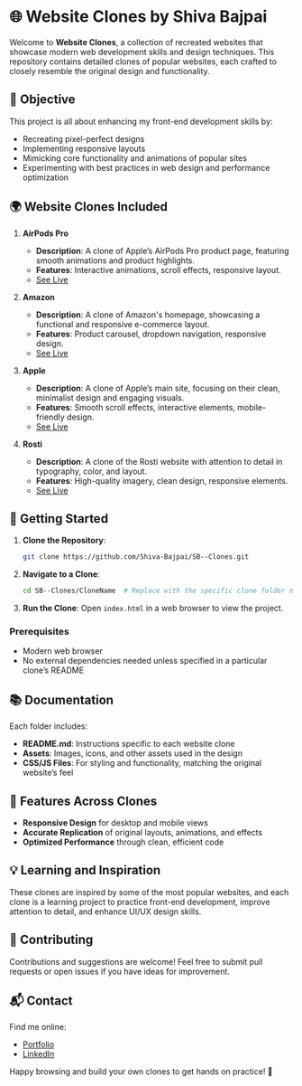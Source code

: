 # 🌐 Website Clones by Shiva Bajpai

Welcome to **Website Clones**, a collection of recreated websites that showcase modern web development skills and design techniques. This repository contains detailed clones of popular websites, each crafted to closely resemble the original design and functionality.

## 🎯 Objective

This project is all about enhancing my front-end development skills by:
- Recreating pixel-perfect designs
- Implementing responsive layouts
- Mimicking core functionality and animations of popular sites
- Experimenting with best practices in web design and performance optimization

## 🌍 Website Clones Included

1. **AirPods Pro**
   - **Description**: A clone of Apple’s AirPods Pro product page, featuring smooth animations and product highlights.
   - **Features**: Interactive animations, scroll effects, responsive layout.
   - [See Live](https://sb-airpods-pro.netlify.app)

2. **Amazon**
   - **Description**: A clone of Amazon's homepage, showcasing a functional and responsive e-commerce layout.
   - **Features**: Product carousel, dropdown navigation, responsive design.
   - [See Live](https://sb-amazon.netlify.app)

3. **Apple**
   - **Description**: A clone of Apple’s main site, focusing on their clean, minimalist design and engaging visuals.
   - **Features**: Smooth scroll effects, interactive elements, mobile-friendly design.
   - [See Live](https://animations-sb.netlify.app)

4. **Rosti**
   - **Description**: A clone of the Rosti website with attention to detail in typography, color, and layout.
   - **Features**: High-quality imagery, clean design, responsive elements.
   - [See Live](https://sb-roasti.netlify.app)


## 🚀 Getting Started

1. **Clone the Repository**:
   ```bash
   git clone https://github.com/Shiva-Bajpai/SB--Clones.git
   ```
2. **Navigate to a Clone**:
   ```bash
   cd SB--Clones/CloneName  # Replace with the specific clone folder name
   ```
3. **Run the Clone**:
   Open `index.html` in a web browser to view the project.

### Prerequisites
- Modern web browser
- No external dependencies needed unless specified in a particular clone’s README

## 📚 Documentation

Each folder includes:
- **README.md**: Instructions specific to each website clone
- **Assets**: Images, icons, and other assets used in the design
- **CSS/JS Files**: For styling and functionality, matching the original website’s feel

## 🌟 Features Across Clones

- **Responsive Design** for desktop and mobile views
- **Accurate Replication** of original layouts, animations, and effects
- **Optimized Performance** through clean, efficient code

## 💡 Learning and Inspiration

These clones are inspired by some of the most popular websites, and each clone is a learning project to practice front-end development, improve attention to detail, and enhance UI/UX design skills.

## 🤝 Contributing

Contributions and suggestions are welcome! Feel free to submit pull requests or open issues if you have ideas for improvement.

## 📬 Contact

Find me online:
- [Portfolio](https://its-sb.netlify.app)
- [LinkedIn](https://Bit.ly/Know-Shiva)

Happy browsing and build your own clones to get hands on practice! 🎉
